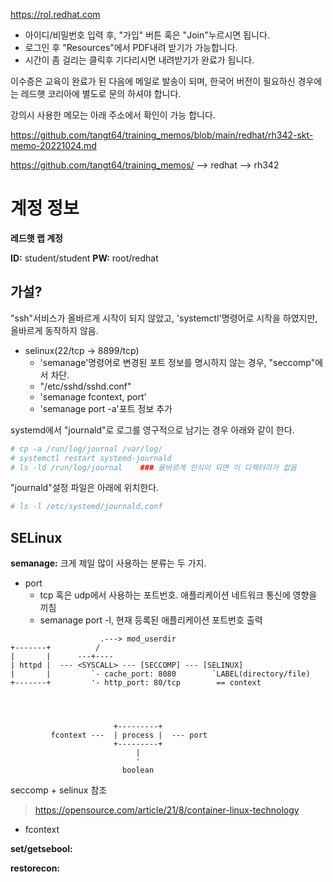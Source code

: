 

https://rol.redhat.com

- 아이디/비밀번호 입력 후, "가입" 버튼 혹은 "Join"누르시면 됩니다.
- 로그인 후 "Resources"에서 PDF내려 받기가 가능합니다. 
- 시간이 좀 걸리는 클릭후 기다리시면 내려받기가 완료가 됩니다.

이수증은 교육이 완료가 된 다음에 메일로 발송이 되며, 한국어 버전이 필요하신 경우에는 레드햇 코리아에 별도로 문의 하셔야 합니다.

강의시 사용한 메모는 아래 주소에서 확인이 가능 합니다.

<https://github.com/tangt64/training_memos/blob/main/redhat/rh342-skt-memo-20221024.md>


https://github.com/tangt64/training_memos/ --> redhat --> rh342

# 계정 정보

__레드햇 랩 계정__

__ID:__ student/student
__PW:__ root/redhat


## 가설?


"ssh"서비스가 올바르게 시작이 되지 않았고, 'systemctl'명령어로 시작을 하였지만, 올바르게 동작하지 않음.

- selinux(22/tcp -> 8899/tcp)
  + 'semanage'명령어로 변경된 포트 정보를 명시하지 않는 경우, "seccomp"에서 차단. 
  + "/etc/sshd/sshd.conf"
  + 'semanage fcontext, port'
  + 'semanage port -a'포트 정보 추가
  

systemd에서 "journald"로 로그를 영구적으로 남기는 경우 아래와 같이 한다. 
```bash
# cp -a /run/log/journal /var/log/
# systemctl restart systemd-journald
# ls -ld /run/log/journal    ### 올바르게 인식이 되면 이 디렉터리가 없음
```

"journald"설정 파일은 아래에 위치한다.
```bash
# ls -l /etc/systemd/journald.conf
```

## SELinux

__semanage:__ 크게 제일 많이 사용하는 분류는 두 가지.
- port
  + tcp 혹은 udp에서 사용하는 포트번호. 애플리케이션 네트워크 통신에 영향을 끼침
  + semanage port -l, 현재 등록된 애플리케이션 포트번호 출력
    
```text
                    .---> mod_userdir
+-------+          /
|       |      ---+----
| httpd |  --- <SYSCALL> --- [SECCOMP] --- [SELINUX]
|       |         `- cache_port: 8080        `LABEL(directory/file)
+-------+         '- http_port: 80/tcp        == context

                            

 
                       +---------+
         fcontext ---  | process |  --- port
                       +---------+
                            |
                            '
                         boolean  

```
seccomp + selinux 참조
>https://opensource.com/article/21/8/container-linux-technology

- fcontext

__set/getsebool:__

__restorecon:__

